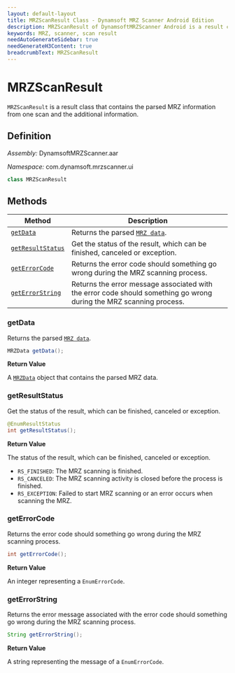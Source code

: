 ```yaml
---
layout: default-layout
title: MRZScanResult Class - Dynamsoft MRZ Scanner Android Edition
description: MRZScanResult of DynamsoftMRZScanner Android is a result class that contains the parsed MRZ information from one scan and the additional information.
keywords: MRZ, scanner, scan result
needAutoGenerateSidebar: true
needGenerateH3Content: true
breadcrumbText: MRZScanResult
---
```


# MRZScanResult

`MRZScanResult` is a result class that contains the parsed MRZ information from one scan and the additional information.

## Definition

*Assembly:* DynamsoftMRZScanner.aar

*Namespace:* com.dynamsoft.mrzscanner.ui

```java
class MRZScanResult
```

## Methods

| Method | Description |
| ------ | ----------- |
| [`getData`](#getdata) | Returns the parsed [`MRZ data`](mrz-data.md). |
| [`getResultStatus`](#getresultstatus) | Get the status of the result, which can be finished, canceled or exception. |
| [`getErrorCode`](#geterrorcode) | Returns the error code should something go wrong during the MRZ scanning process. |
| [`getErrorString`](#geterrorstring) | Returns the error message associated with the error code should something go wrong during the MRZ scanning process. |

### getData

Returns the parsed [`MRZ data`](mrz-data.md).

```java
MRZData getData();
```

**Return Value**

A [`MRZData`](mrz-data.md) object that contains the parsed MRZ data.

### getResultStatus

Get the status of the result, which can be finished, canceled or exception.

```java
@EnumResultStatus
int getResultStatus();
```

**Return Value**

The status of the result, which can be finished, canceled or exception.

- `RS_FINISHED`: The MRZ scanning is finished.
- `RS_CANCELED`: The MRZ scanning activity is closed before the process is finished.
- `RS_EXCEPTION`: Failed to start MRZ scanning or an error occurs when scanning the MRZ.

### getErrorCode

Returns the error code should something go wrong during the MRZ scanning process.

```java
int getErrorCode();
```

**Return Value**

An integer representing a `EnumErrorCode`.

### getErrorString

Returns the error message associated with the error code should something go wrong during the MRZ scanning process.

```java
String getErrorString();
```

**Return Value**

A string representing the message of a `EnumErrorCode`.

